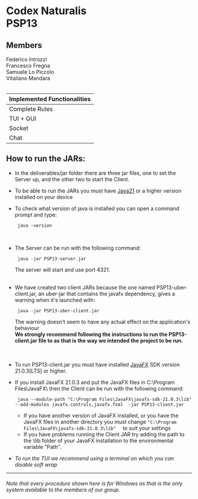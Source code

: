 
# Codex  Naturalis <br> PSP13

## Members
Federico Introzzi<br>
Francesco Fregna<br>
Samuele Lo Piccolo<br>
Vitaliano Mandara<br>
<br>

| Implemented Functionalities |
|:----------------------------|
| Complete Rules              |
| TUI + GUI                   | 
| Socket                      | 
| Chat                        |
## How to run the JARs:

- In the deliverables/jar folder there are three jar files, one to set the Server up, and the other two to start the Client.
- To be able to run the JARs you must have [Java21](https://www.oracle.com/java/technologies/downloads/#java21) or a higher version installed on your device
- To check what version of java is installed you can open a command prompt and type:<br>

    ```
     java -version
    ```
<br>

- The Server can be run with the following command:
    ```
     java -jar PSP13-server.jar
    ```
  The server will start and use port 4321.<br><br>
- We have created two client JARs because the one named PSP13-uber-client.jar, an uber-jar that contains the javafx dependency, gives a warning when it's launched with: <br>
    ```
     java -jar PSP13-uber-client.jar
    ```
  The warning doesn't seem to have any actual effect on the application's behaviour<br> 
  **We strongly recommend following the instructions to run the PSP13-client.jar file to as that is the way we intended the project to be run.<br><br><br>**
-  To run PSP13-client.jar you must have installed [JavaFX](https://gluonhq.com/products/javafx/
   ) SDK version 21.0.3[LTS] or higher.
- If you install JavaFX 21.0.3 and put the JavaFX files in C:\Program Files\JavaFX\ then the Client can be run with the following command:

    ```
     java --module-path "C:\Program Files\JavaFX\javafx-sdk-21.0.3\lib" --add-modules javafx.controls,javafx.fxml  -jar PSP13-client.jar
    ```

    - If you have another version of JavaFX installed, or you have the JavaFX files in another directory you must change   ```"C:\Program Files\JavaFX\javafx-sdk-21.0.3\lib"  ```  to suit your settings
    - If you have problems running the Client JAR try adding the path to the \lib folder of your JavaFX installation to the environmental variable "Path".

- _To run the TUI we recommend using a terminal on which you can disable soft wrap_
- - -
###### Note that every procedure shown here is for Windows as that is the only system available to the members of our group.